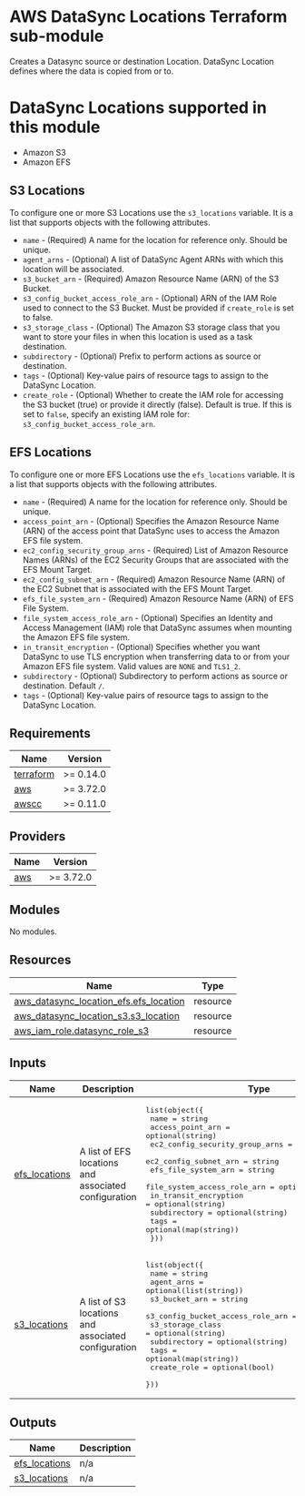 <!-- BEGIN_TF_DOCS -->
# AWS DataSync Locations Terraform sub-module

Creates a Datasync source or destination Location. DataSync Location defines where the data is copied from or to.

# DataSync Locations supported in this module

- Amazon S3
- Amazon EFS

## S3 Locations

To configure one or more S3 Locations use the `s3_locations` variable. It is a list that supports objects with the following attributes.

- `name` - (Required) A name for the location for reference only. Should be unique.
- `agent_arns` - (Optional) A list of DataSync Agent ARNs with which this location will be associated.
- `s3_bucket_arn` - (Required) Amazon Resource Name (ARN) of the S3 Bucket.
- `s3_config_bucket_access_role_arn` - (Optional) ARN of the IAM Role used to connect to the S3 Bucket. Must be provided if `create_role` is set to false.
- `s3_storage_class` - (Optional) The Amazon S3 storage class that you want to store your files in when this location is used as a task destination.
- `subdirectory` - (Optional) Prefix to perform actions as source or destination.
- `tags` - (Optional) Key-value pairs of resource tags to assign to the DataSync Location.
- `create_role` - (Optional) Whether to create the IAM role for accessing the S3 bucket (true) or provide it directly (false). Default is true. If this is set to `false`, specify an existing IAM role for: `s3_config_bucket_access_role_arn`.

## EFS Locations

To configure one or more EFS Locations use the `efs_locations` variable. It is a list that supports objects with the following attributes.

- `name` - (Required) A name for the location for reference only. Should be unique.
- `access_point_arn` - (Optional) Specifies the Amazon Resource Name (ARN) of the access point that DataSync uses to access the Amazon EFS file system.
- `ec2_config_security_group_arns` - (Required) List of Amazon Resource Names (ARNs) of the EC2 Security Groups that are associated with the EFS Mount Target.
- `ec2_config_subnet_arn` - (Required) Amazon Resource Name (ARN) of the EC2 Subnet that is associated with the EFS Mount Target.
- `efs_file_system_arn` - (Required) Amazon Resource Name (ARN) of EFS File System.
- `file_system_access_role_arn` - (Optional) Specifies an Identity and Access Management (IAM) role that DataSync assumes when mounting the Amazon EFS file system.
- `in_transit_encryption` - (Optional) Specifies whether you want DataSync to use TLS encryption when transferring data to or from your Amazon EFS file system. Valid values are `NONE` and `TLS1_2`.
- `subdirectory` - (Optional) Subdirectory to perform actions as source or destination. Default `/`.
- `tags` - (Optional) Key-value pairs of resource tags to assign to the DataSync Location.

## Requirements

| Name | Version |
|------|---------|
| <a name="requirement_terraform"></a> [terraform](#requirement\_terraform) | >= 0.14.0 |
| <a name="requirement_aws"></a> [aws](#requirement\_aws) | >= 3.72.0 |
| <a name="requirement_awscc"></a> [awscc](#requirement\_awscc) | >= 0.11.0 |

## Providers

| Name | Version |
|------|---------|
| <a name="provider_aws"></a> [aws](#provider\_aws) | >= 3.72.0 |

## Modules

No modules.

## Resources

| Name | Type |
|------|------|
| [aws_datasync_location_efs.efs_location](https://registry.terraform.io/providers/hashicorp/aws/latest/docs/resources/datasync_location_efs) | resource |
| [aws_datasync_location_s3.s3_location](https://registry.terraform.io/providers/hashicorp/aws/latest/docs/resources/datasync_location_s3) | resource |
| [aws_iam_role.datasync_role_s3](https://registry.terraform.io/providers/hashicorp/aws/latest/docs/resources/iam_role) | resource |

## Inputs

| Name | Description | Type | Default | Required |
|------|-------------|------|---------|:--------:|
| <a name="input_efs_locations"></a> [efs\_locations](#input\_efs\_locations) | A list of EFS locations and associated configuration | <pre>list(object({<br>    name =  string<br>    access_point_arn = optional(string)<br>    ec2_config_security_group_arns = list(string)<br>    ec2_config_subnet_arn = string<br>    efs_file_system_arn = string<br>    file_system_access_role_arn = optional(string)<br>    in_transit_encryption = optional(string)<br>    subdirectory     = optional(string)<br>    tags = optional(map(string))<br>  }))</pre> | `[]` | no |
| <a name="input_s3_locations"></a> [s3\_locations](#input\_s3\_locations) | A list of S3 locations and associated configuration | <pre>list(object({<br>    name =  string<br>    agent_arns = optional(list(string))<br>    s3_bucket_arn = string<br>    s3_config_bucket_access_role_arn = optional(string)<br>    s3_storage_class = optional(string)<br>    subdirectory     = optional(string)<br>    tags             = optional(map(string))<br>    create_role      = optional(bool)<br>  }))</pre> | `[]` | no |

## Outputs

| Name | Description |
|------|-------------|
| <a name="output_efs_locations"></a> [efs\_locations](#output\_efs\_locations) | n/a |
| <a name="output_s3_locations"></a> [s3\_locations](#output\_s3\_locations) | n/a |
<!-- END_TF_DOCS -->